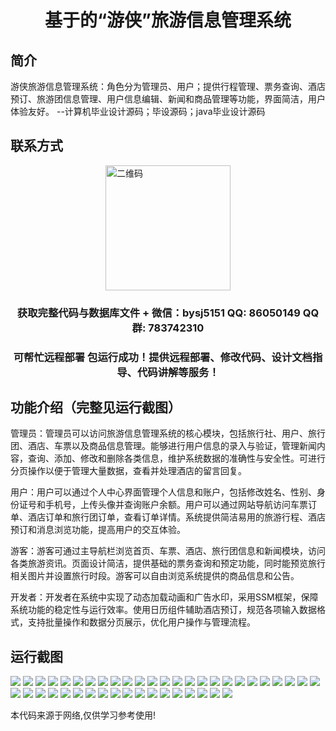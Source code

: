 <p><h1 align="center">基于的“游侠”旅游信息管理系统</h1></p>

## 简介
游侠旅游信息管理系统：角色分为管理员、用户；提供行程管理、票务查询、酒店预订、旅游团信息管理、用户信息编辑、新闻和商品管理等功能，界面简洁，用户体验友好。    --计算机毕业设计源码；毕设源码；java毕业设计源码


## 联系方式
<img src="https://bs-1329754181.cos.ap-shanghai.myqcloud.com/wx.jpg" alt="二维码" style="display: block; margin: 0 auto;" width="200px">
<p><h3 align="center">获取完整代码与数据库文件 + 微信：bysj5151 QQ: 86050149 QQ群: 783742310</h3></p>
<p><h3 align="center">可帮忙远程部署 包运行成功！提供远程部署、修改代码、设计文档指导、代码讲解等服务！</h3></p>

## 功能介绍（完整见运行截图）
管理员：管理员可以访问旅游信息管理系统的核心模块，包括旅行社、用户、旅行团、酒店、车票以及商品信息管理。能够进行用户信息的录入与验证，管理新闻内容，查询、添加、修改和删除各类信息，维护系统数据的准确性与安全性。可进行分页操作以便于管理大量数据，查看并处理酒店的留言回复。

用户：用户可以通过个人中心界面管理个人信息和账户，包括修改姓名、性别、身份证号和手机号，上传头像并查询账户余额。用户可以通过网站导航访问车票订单、酒店订单和旅行团订单，查看订单详情。系统提供简洁易用的旅游行程、酒店预订和消息浏览功能，提高用户的交互体验。

游客：游客可通过主导航栏浏览首页、车票、酒店、旅行团信息和新闻模块，访问各类旅游资讯。页面设计简洁，提供基础的票务查询和预定功能，同时能预览旅行相关图片并设置旅行时段。游客可以自由浏览系统提供的商品信息和公告。

开发者：开发者在系统中实现了动态加载动画和广告水印，采用SSM框架，保障系统功能的稳定性与运行效率。使用日历组件辅助酒店预订，规范各项输入数据格式，支持批量操作和数据分页展示，优化用户操作与管理流程。


## 运行截图
![](https://bs-1329754181.cos.ap-shanghai.myqcloud.com/ssm/YouXiaTourismInfoManagementSystem/img/001.jpg)
![](https://bs-1329754181.cos.ap-shanghai.myqcloud.com/ssm/YouXiaTourismInfoManagementSystem/img/002.jpg)
![](https://bs-1329754181.cos.ap-shanghai.myqcloud.com/ssm/YouXiaTourismInfoManagementSystem/img/003.jpg)
![](https://bs-1329754181.cos.ap-shanghai.myqcloud.com/ssm/YouXiaTourismInfoManagementSystem/img/004.jpg)
![](https://bs-1329754181.cos.ap-shanghai.myqcloud.com/ssm/YouXiaTourismInfoManagementSystem/img/005.jpg)
![](https://bs-1329754181.cos.ap-shanghai.myqcloud.com/ssm/YouXiaTourismInfoManagementSystem/img/006.jpg)
![](https://bs-1329754181.cos.ap-shanghai.myqcloud.com/ssm/YouXiaTourismInfoManagementSystem/img/007.jpg)
![](https://bs-1329754181.cos.ap-shanghai.myqcloud.com/ssm/YouXiaTourismInfoManagementSystem/img/008.jpg)
![](https://bs-1329754181.cos.ap-shanghai.myqcloud.com/ssm/YouXiaTourismInfoManagementSystem/img/009.jpg)
![](https://bs-1329754181.cos.ap-shanghai.myqcloud.com/ssm/YouXiaTourismInfoManagementSystem/img/010.jpg)
![](https://bs-1329754181.cos.ap-shanghai.myqcloud.com/ssm/YouXiaTourismInfoManagementSystem/img/011.jpg)
![](https://bs-1329754181.cos.ap-shanghai.myqcloud.com/ssm/YouXiaTourismInfoManagementSystem/img/012.jpg)
![](https://bs-1329754181.cos.ap-shanghai.myqcloud.com/ssm/YouXiaTourismInfoManagementSystem/img/013.jpg)
![](https://bs-1329754181.cos.ap-shanghai.myqcloud.com/ssm/YouXiaTourismInfoManagementSystem/img/014.jpg)
![](https://bs-1329754181.cos.ap-shanghai.myqcloud.com/ssm/YouXiaTourismInfoManagementSystem/img/015.jpg)
![](https://bs-1329754181.cos.ap-shanghai.myqcloud.com/ssm/YouXiaTourismInfoManagementSystem/img/016.jpg)
![](https://bs-1329754181.cos.ap-shanghai.myqcloud.com/ssm/YouXiaTourismInfoManagementSystem/img/017.jpg)
![](https://bs-1329754181.cos.ap-shanghai.myqcloud.com/ssm/YouXiaTourismInfoManagementSystem/img/018.jpg)
![](https://bs-1329754181.cos.ap-shanghai.myqcloud.com/ssm/YouXiaTourismInfoManagementSystem/img/019.jpg)
![](https://bs-1329754181.cos.ap-shanghai.myqcloud.com/ssm/YouXiaTourismInfoManagementSystem/img/020.jpg)
![](https://bs-1329754181.cos.ap-shanghai.myqcloud.com/ssm/YouXiaTourismInfoManagementSystem/img/021.jpg)
![](https://bs-1329754181.cos.ap-shanghai.myqcloud.com/ssm/YouXiaTourismInfoManagementSystem/img/022.jpg)
![](https://bs-1329754181.cos.ap-shanghai.myqcloud.com/ssm/YouXiaTourismInfoManagementSystem/img/023.jpg)
![](https://bs-1329754181.cos.ap-shanghai.myqcloud.com/ssm/YouXiaTourismInfoManagementSystem/img/024.jpg)
![](https://bs-1329754181.cos.ap-shanghai.myqcloud.com/ssm/YouXiaTourismInfoManagementSystem/img/025.jpg)
![](https://bs-1329754181.cos.ap-shanghai.myqcloud.com/ssm/YouXiaTourismInfoManagementSystem/img/026.jpg)
![](https://bs-1329754181.cos.ap-shanghai.myqcloud.com/ssm/YouXiaTourismInfoManagementSystem/img/027.jpg)
![](https://bs-1329754181.cos.ap-shanghai.myqcloud.com/ssm/YouXiaTourismInfoManagementSystem/img/028.jpg)
![](https://bs-1329754181.cos.ap-shanghai.myqcloud.com/ssm/YouXiaTourismInfoManagementSystem/img/029.jpg)
![](https://bs-1329754181.cos.ap-shanghai.myqcloud.com/ssm/YouXiaTourismInfoManagementSystem/img/030.jpg)
![](https://bs-1329754181.cos.ap-shanghai.myqcloud.com/ssm/YouXiaTourismInfoManagementSystem/img/031.jpg)
![](https://bs-1329754181.cos.ap-shanghai.myqcloud.com/ssm/YouXiaTourismInfoManagementSystem/img/032.jpg)
![](https://bs-1329754181.cos.ap-shanghai.myqcloud.com/ssm/YouXiaTourismInfoManagementSystem/img/033.jpg)
![](https://bs-1329754181.cos.ap-shanghai.myqcloud.com/ssm/YouXiaTourismInfoManagementSystem/img/034.jpg)
![](https://bs-1329754181.cos.ap-shanghai.myqcloud.com/ssm/YouXiaTourismInfoManagementSystem/img/035.jpg)
![](https://bs-1329754181.cos.ap-shanghai.myqcloud.com/ssm/YouXiaTourismInfoManagementSystem/img/036.jpg)
![](https://bs-1329754181.cos.ap-shanghai.myqcloud.com/ssm/YouXiaTourismInfoManagementSystem/img/037.jpg)
![](https://bs-1329754181.cos.ap-shanghai.myqcloud.com/ssm/YouXiaTourismInfoManagementSystem/img/038.jpg)
![](https://bs-1329754181.cos.ap-shanghai.myqcloud.com/ssm/YouXiaTourismInfoManagementSystem/img/039.jpg)
![](https://bs-1329754181.cos.ap-shanghai.myqcloud.com/ssm/YouXiaTourismInfoManagementSystem/img/040.jpg)
![](https://bs-1329754181.cos.ap-shanghai.myqcloud.com/ssm/YouXiaTourismInfoManagementSystem/img/041.jpg)
![](https://bs-1329754181.cos.ap-shanghai.myqcloud.com/ssm/YouXiaTourismInfoManagementSystem/img/042.jpg)
![](https://bs-1329754181.cos.ap-shanghai.myqcloud.com/ssm/YouXiaTourismInfoManagementSystem/img/043.jpg)

<p>本代码来源于网络,仅供学习参考使用!</p>
